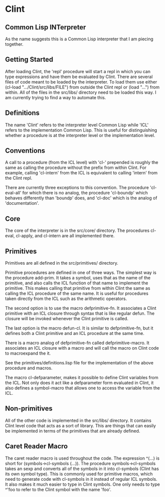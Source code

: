 Clint
=====

Common Lisp INTerpreter
-----------------------

As the name suggests this is a Common Lisp interpreter that I am
piecing together.


Getting Started
---------------

After loading Clint, the 'repl' procedure will start a repl in which
you can type expressions and have them be evaluated by Clint. There
are several files of code meant to be loaded by the interpreter. To
load them use either (cl-load ".../Clint/src/libs/FILE") from outside
the Clint repl or (load "...") from within. All of the files in the
src/libs/ directory need to be loaded this way. I am currently trying
to find a way to automate this.


Definitions
-----------

The name 'Clint' refers to the interpreter level Common Lisp while
'ICL' refers to the implementation Common Lisp. This is useful for
distinguishing whether a procedure is at the interpreter level or the
implementation level.


Conventions
-----------

A call to a procedure (from the ICL level) with 'cl-' prepended is
roughly the same as calling the procedure without the prefix from
within Clint. For example, calling 'cl-intern' from the ICL is
equivalent to calling 'intern' from the Clint repl.

There are currently three exceptions to this convention. The procedure
'cl-eval-all' for which there is no analog, the procedure 'cl-boundp'
which behaves differently than 'boundp' does, and 'cl-doc' which is
the analog of 'documentation'.


Core
----

The core of the interpreter is in the src/core/ directory. The
procedures cl-eval, cl-apply, and cl-intern are all implemented there.


Primitives
----------

Primitives are all defined in the src/primitives/ directory.

Primitive procedures are defined in one of three ways. The simplest
way is the procedure add-prim. It takes a symbol, uses that as the
name of the primitive, and also calls the ICL function of that name to
implement the primitive. This makes calling that primitive from within
Clint the same as calling the ICL procedure of the same name. It is
useful for procedures taken directly from the ICL such as the
arithmetic operators.

The second option is to use the macro defprimitive-fn. It associates a
Clint primitive with an ICL closure through syntax that is like
regular defun. The closure will be invoked whenever the Clint
primitive is called.

The last option is the macro defun-cl. It is similar to
defprimitive-fn, but it defines both a Clint primitive and an ICL
procedure at the same time.

There is a macro analog of defprimitive-fn called
defprimitive-macro. It associates an ICL closure with a macro and will
call the macro on Clint code to macroexpand the it.

See the primitives/definitions.lisp file for the implementation of the
above procedure and macros.

The macro cl-defparameter, makes it possible to define Clint variables
from the ICL. Not only does it act like a defparameter form evaluated
in Clint, it also defines a symbol-macro that allows one to access the
variable from the ICL.


Non-primitives
--------------

All of the other code is implemented in the src/libs/ directory. It
contains Clint level code that acts as a sort of library. This are
things that can easily be implemented in terms of the primitives that
are already defined.

Caret Reader Macro
------------------

The caret reader macro is used throughout the code. The expression
^(...) is short for (symbols->cl-symbols (...)). The procedure
symbols->cl-symbols takes an sexp and converts all of the symbols in
it into cl-symbols (Clint has its own symbol type). This is commonly
used for primitive macros, which need to generate code with cl-symbols
in it instead of regular ICL symbols. It also makes it much easier to
type in Clint symbols. One only needs to type ^'foo to refer to the
Clint symbol with the name 'foo'.
